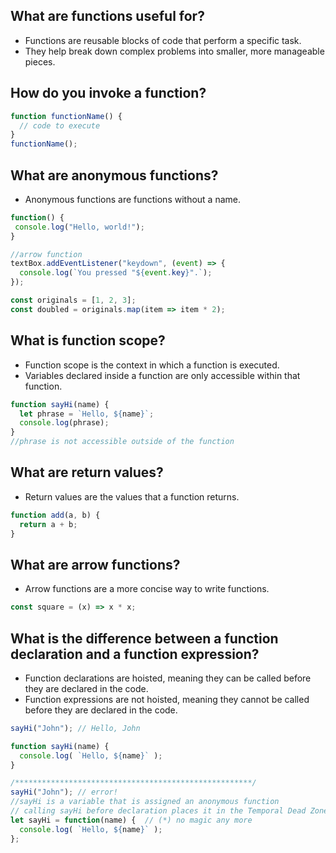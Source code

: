 ## What are functions useful for?
- Functions are reusable blocks of code that perform a specific task.
- They help break down complex problems into smaller, more manageable pieces.

## How do you invoke a function?
```js
function functionName() {
  // code to execute
}
functionName();
```

## What are anonymous functions?
- Anonymous functions are functions without a name.
```js
function() {
 console.log("Hello, world!");
}

//arrow function
textBox.addEventListener("keydown", (event) => {
  console.log(`You pressed "${event.key}".`);
});

const originals = [1, 2, 3];
const doubled = originals.map(item => item * 2);

```
## What is function scope?
- Function scope is the context in which a function is executed.
- Variables declared inside a function are only accessible within that function.
```js
function sayHi(name) {
  let phrase = `Hello, ${name}`;
  console.log(phrase);
}
//phrase is not accessible outside of the function
```

## What are return values?
- Return values are the values that a function returns.
```js
function add(a, b) {
  return a + b;
}
```

## What are arrow functions?
- Arrow functions are a more concise way to write functions.
```js
const square = (x) => x * x;
```

## What is the difference between a function declaration and a function expression?
- Function declarations are hoisted, meaning they can be called before they are declared in the code.
- Function expressions are not hoisted, meaning they cannot be called before they are declared in the code.
```js
sayHi("John"); // Hello, John

function sayHi(name) {
  console.log( `Hello, ${name}` );
}

/*****************************************************/
sayHi("John"); // error!
//sayHi is a variable that is assigned an anonymous function
// calling sayHi before declaration places it in the Temporal Dead Zone
let sayHi = function(name) {  // (*) no magic any more
  console.log( `Hello, ${name}` );
};
```